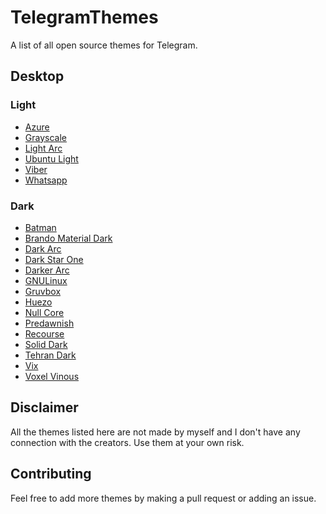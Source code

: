 # TelegramThemes
A list of all open source themes for Telegram.

## Desktop

### Light
 - [Azure](https://github.com/danyspin97/AzureTheme)
 - [Grayscale](https://github.com/maartenpaauw/telegram-grayscale-theme)
 - [Light Arc](https://github.com/MrYadro/TeleArc#light-arc)
 - [Ubuntu Light](https://github.com/michaelkisiel/ubuntu-light-telegram-theme)
 - [Viber](https://github.com/Telegram-Global-Network/TDesktop-Viber-Theme)
 - [Whatsapp](https://github.com/Telegram-Global-Network/TDesktop-WhatsApp-Theme)

### Dark
 - [Batman](https://github.com/Telegram-Global-Network/TDesktop-Batman-Theme)
 - [Brando Material Dark](https://github.com/Remeic/Brando-Telegram-Theme)
 - [Dark Arc](https://github.com/MrYadro/TeleArc#dark-arc-dark)
 - [Dark Star One](https://github.com/DARKKi/telegram-darkstarone-theme)
 - [Darker Arc](https://github.com/MrYadro/TeleArc#darker-arc-darker)
 - [GNULinux](https://github.com/huezo/ThemeTDesktop-GNULinux)
 - [Gruvbox](https://github.com/gilbertw1/telegram-gruvbox-theme)
 - [Huezo](https://github.com/huezo/ThemeTDesktop-huezo)
 - [Null Core](https://github.com/simm25/Null-Core-Telegram-Theme)
 - [Predawnish](https://github.com/miwu/telegram-predawnish)
 - [Recourse](https://github.com/Recouse/TDesktop-Dark-Theme)
 - [Solid Dark](https://github.com/MasterGroosha/telegram-soliddark-theme)
 - [Tehran Dark](https://github.com/Aleyasen/TehranDarkTheme)
 - [Vix](https://github.com/VixusFoxy/VixTelegramThemes)
 - [Voxel Vinous](https://github.com/Belvedersky/Voxel-vinous-theme)

## Disclaimer

All the themes listed here are not made by myself and I don't have any connection with the creators. Use them at your own risk.

## Contributing

Feel free to add more themes by making a pull request or adding an issue.
